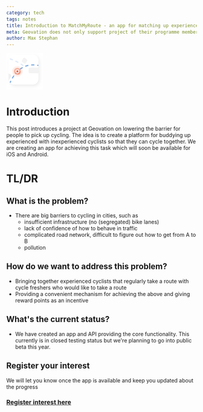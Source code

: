 ```yaml
---
category: tech
tags: notes
title: Introduction to MatchMyRoute - an app for matching up experienced with inexperienced cyclists
meta: Geovation does not only support project of their programme members, but we also work on our own projects. MatchMyRoute links into our current annual focus of greener and smarter communities. Its aim is to make cycling more accessible and lower the barrier to picking up cycling. This is done by connecting experienced cyclists who regularly take a route with inexperienced cyclists who can join the experienced on their route.
author: Max Stephan
---
```


![MatchMyRoute Logo](/assets/matchmyroute_logo.png)

# Introduction

This post introduces a project at Geovation on lowering the barrier for people to pick up cycling. The idea is to create a platform for buddying up experienced with inexperienced cyclists so that they can cycle together. We are creating an app for achieving this task which will soon be available for iOS and Android.

# TL/DR

## What is the problem?

* There are big barriers to cycling in cities, such as
  * insufficient infrastructure (no (segregated) bike lanes)
  * lack of confidence of how to behave in traffic
  * complicated road network, difficult to figure out how to get from A to B
  * pollution

## How do we want to address this problem?

* Bringing together experienced cyclists that regularly take a route with cycle freshers who would like to take a route
* Providing a convenient mechanism for achieving the above and giving reward points as an incentive

## What's the current status?

* We have created an app and API providing the core functionality. This currently is in closed testing status but we're planning to go into public beta this year.

## Register your interest

We will let you know once the app is available and keep you updated about the progress

### [Register interest here](http://eepurl.com/cZSJXf)

